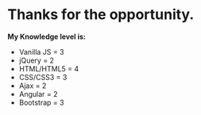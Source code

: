 # Thanks for the opportunity. 

**My Knowledge level is:**


* Vanilla JS = 3
* jQuery = 2
* HTML/HTML5 = 4
* CSS/CSS3 = 3
* Ajax = 2
* Angular = 2
* Bootstrap = 3

